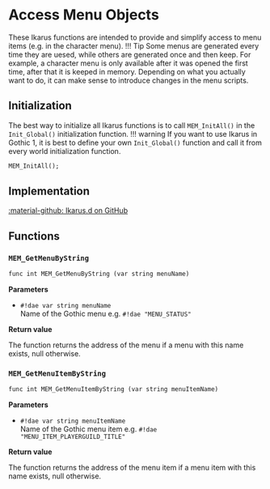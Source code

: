 # Access Menu Objects
These Ikarus functions are intended to provide and simplify access to menu items (e.g. in the character menu).
!!! Tip
     Some menus are generated every time they are uesed, while others are generated once and then keep. For example, a character menu is only available after it was opened the first time, after that it is keeped in memory. Depending on what you actually want to do, it can make sense to introduce changes in the menu scripts.

## Initialization
The best way to initialize all Ikarus functions is to call `MEM_InitAll()` in the `Init_Global()` initialization function. 
!!! warning
    If you want to use Ikarus in Gothic 1, it is best to define your own `Init_Global()` function and call it from every world initialization function.

```dae
MEM_InitAll();
```

## Implementation
[:material-github: Ikarus.d on GitHub](https://github.com/Lehona/Ikarus/blob/master/Ikarus.d#L3681)

## Functions

### `MEM_GetMenuByString`

```dae
func int MEM_GetMenuByString (var string menuName)
```

**Parameters**

- `#!dae var string menuName`  
    Name of the Gothic menu e.g. `#!dae "MENU_STATUS"`

**Return value**

The function returns the address of the menu if a menu with this name exists, null otherwise.

### `MEM_GetMenuItemByString`

```dae
func int MEM_GetMenuItemByString (var string menuItemName)
```

**Parameters**

- `#!dae var string menuItemName`  
    Name of the Gothic menu item e.g. `#!dae "MENU_ITEM_PLAYERGUILD_TITLE"`

**Return value**

The function returns the address of the menu item if a menu item with this name exists, null otherwise.